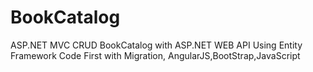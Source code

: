 # BookCatalog
ASP.NET MVC CRUD BookCatalog with ASP.NET WEB API
Using Entity Framework Code First with Migration,
AngularJS,BootStrap,JavaScript

